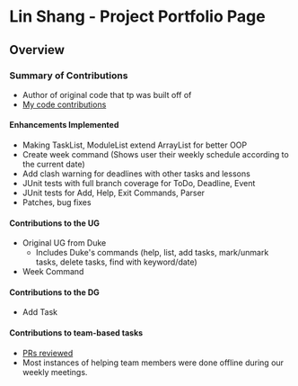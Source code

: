 # Lin Shang - Project Portfolio Page

## Overview


### Summary of Contributions
- Author of original code that tp was built off of
- [My code contributions](https://nus-cs2113-ay2223s2.github.io/tp-dashboard/?search=honglinshang&breakdown=true)    
#### Enhancements Implemented
- Making TaskList, ModuleList extend ArrayList for better OOP
- Create week command (Shows user their weekly schedule according to the current date)
- Add clash warning for deadlines with other tasks and lessons
- JUnit tests with full branch coverage for ToDo, Deadline, Event
- JUnit tests for Add, Help, Exit Commands, Parser
- Patches, bug fixes
#### Contributions to the UG
- Original UG from Duke
  - Includes Duke's commands (help, list, add tasks, mark/unmark tasks, delete tasks, find with keyword/date)
- Week Command
#### Contributions to the DG
- Add Task
#### Contributions to team-based tasks
- [PRs reviewed](https://github.com/AY2223S2-CS2113-T13-4/tp/pulls?q=is%3Apr+reviewed-by%3Ahonglinshang+)
- Most instances of helping team members were done offline during our weekly meetings. 

